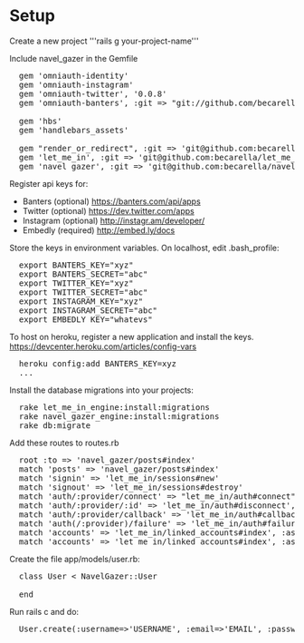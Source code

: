 # Setup

Create a new project
'''rails g your-project-name'''

Include navel_gazer in the Gemfile
<pre>
  gem 'omniauth-identity'
  gem 'omniauth-instagram'
  gem 'omniauth-twitter', '0.0.8'
  gem 'omniauth-banters', :git => "git://github.com/becarella/omniauth-banters.git"

  gem 'hbs'
  gem 'handlebars_assets'

  gem "render_or_redirect", :git => 'git@github.com:becarella/render_or_redirect.git'
  gem 'let_me_in', :git => 'git@github.com:becarella/let_me_in.git'
  gem 'navel_gazer', :git => 'git@github.com:becarella/navel_gazer.git'
</pre>

Register api keys for:
* Banters (optional) https://banters.com/api/apps
* Twitter (optional) https://dev.twitter.com/apps
* Instagram (optional) http://instagr.am/developer/
* Embedly (required) http://embed.ly/docs

Store the keys in environment variables. On localhost, edit .bash_profile:
<pre>
  export BANTERS_KEY="xyz"
  export BANTERS_SECRET="abc"
  export TWITTER_KEY="xyz"
  export TWITTER_SECRET="abc"
  export INSTAGRAM_KEY="xyz"
  export INSTAGRAM_SECRET="abc"
  export EMBEDLY_KEY="whatevs"
</pre>

To host on heroku, register a new application and install the keys. https://devcenter.heroku.com/articles/config-vars
<pre>
  heroku config:add BANTERS_KEY=xyz
  ...
</pre>

Install the database migrations into your projects:
<pre>
  rake let_me_in_engine:install:migrations
  rake navel_gazer_engine:install:migrations
  rake db:migrate
</pre>
  
Add these routes to routes.rb
<pre>
  root :to => 'navel_gazer/posts#index'
  match 'posts' => 'navel_gazer/posts#index'
  match 'signin' => 'let_me_in/sessions#new'
  match 'signout' => 'let_me_in/sessions#destroy'
  match 'auth/:provider/connect' => "let_me_in/auth#connect", :via => :get
  match 'auth/:provider/:id' => 'let_me_in/auth#disconnect', :via => :delete
  match 'auth/:provider/callback' => 'let_me_in/auth#callback'
  match 'auth(/:provider)/failure' => 'let_me_in/auth#failure'
  match 'accounts' => 'let_me_in/linked_accounts#index', :as => 'accounts'
  match 'accounts' => 'let_me_in/linked_accounts#index', :as => 'post_login'
</pre>


Create the file app/models/user.rb:
<pre>
  class User < NavelGazer::User
  
  end
</pre>

Run rails c and do:
<pre>
  User.create(:username=>'USERNAME', :email=>'EMAIL', :password=>'PASSWORD', :password_confirmation=>'PASSWORD')
</pre>
